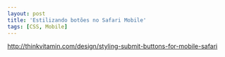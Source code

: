 ```yaml
---
layout: post
title: 'Estilizando botões no Safari Mobile'
tags: [CSS, Mobile]
---
```


<http://thinkvitamin.com/design/styling-submit-buttons-for-mobile-safari>
